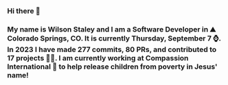 ### Hi there 👋

### My name is Wilson Staley and I am a Software Developer in ⛰ Colorado Springs, CO.  It is currently Thursday, September 7 ⌚. In 2023 I have made 277 commits, 80 PRs, and contributed to 17 projects 👨‍💻. I am currently working at Compassion International 🏢 to help release children from poverty in Jesus' name!